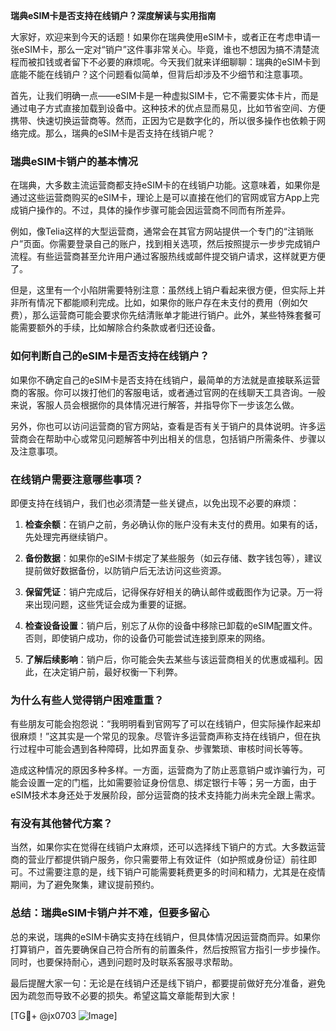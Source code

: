 **瑞典eSIM卡是否支持在线销户？深度解读与实用指南**

大家好，欢迎来到今天的话题！如果你在瑞典使用eSIM卡，或者正在考虑申请一张eSIM卡，那么一定对“销户”这件事非常关心。毕竟，谁也不想因为搞不清楚流程而被扣钱或者留下不必要的麻烦呢。今天我们就来详细聊聊：瑞典的eSIM卡到底能不能在线销户？这个问题看似简单，但背后却涉及不少细节和注意事项。

首先，让我们明确一点——eSIM卡是一种虚拟SIM卡，它不需要实体卡片，而是通过电子方式直接加载到设备中。这种技术的优点显而易见，比如节省空间、方便携带、快速切换运营商等。然而，正因为它是数字化的，所以很多操作也依赖于网络完成。那么，瑞典的eSIM卡是否支持在线销户呢？

### **瑞典eSIM卡销户的基本情况**

在瑞典，大多数主流运营商都支持eSIM卡的在线销户功能。这意味着，如果你是通过这些运营商购买的eSIM卡，理论上是可以直接在他们的官网或官方App上完成销户操作的。不过，具体的操作步骤可能会因运营商不同而有所差异。

例如，像Telia这样的大型运营商，通常会在其官方网站提供一个专门的“注销账户”页面。你需要登录自己的账户，找到相关选项，然后按照提示一步步完成销户流程。有些运营商甚至允许用户通过客服热线或邮件提交销户请求，这样就更方便了。

但是，这里有一个小陷阱需要特别注意：虽然线上销户看起来很方便，但实际上并非所有情况下都能顺利完成。比如，如果你的账户存在未支付的费用（例如欠费），那么运营商可能会要求你先结清账单才能进行销户。此外，某些特殊套餐可能需要额外的手续，比如解除合约条款或者归还设备。

### **如何判断自己的eSIM卡是否支持在线销户？**

如果你不确定自己的eSIM卡是否支持在线销户，最简单的方法就是直接联系运营商的客服。你可以拨打他们的客服电话，或者通过官网的在线聊天工具咨询。一般来说，客服人员会根据你的具体情况进行解答，并指导你下一步该怎么做。

另外，你也可以访问运营商的官方网站，查看是否有关于销户的具体说明。许多运营商会在帮助中心或常见问题解答中列出相关的信息，包括销户所需条件、步骤以及注意事项。

### **在线销户需要注意哪些事项？**

即便支持在线销户，我们也必须清楚一些关键点，以免出现不必要的麻烦：

1. **检查余额**：在销户之前，务必确认你的账户没有未支付的费用。如果有的话，先处理完再继续销户。
   
2. **备份数据**：如果你的eSIM卡绑定了某些服务（如云存储、数字钱包等），建议提前做好数据备份，以防销户后无法访问这些资源。

3. **保留凭证**：销户完成后，记得保存好相关的确认邮件或截图作为记录。万一将来出现问题，这些凭证会成为重要的证据。

4. **检查设备设置**：销户后，别忘了从你的设备中移除已卸载的eSIM配置文件。否则，即使销户成功，你的设备仍可能尝试连接到原来的网络。

5. **了解后续影响**：销户后，你可能会失去某些与该运营商相关的优惠或福利。因此，在决定销户前，最好权衡一下利弊。

### **为什么有些人觉得销户困难重重？**

有些朋友可能会抱怨说：“我明明看到官网写了可以在线销户，但实际操作起来却很麻烦！”这其实是一个常见的现象。尽管许多运营商声称支持在线销户，但在执行过程中可能会遇到各种障碍，比如界面复杂、步骤繁琐、审核时间长等等。

造成这种情况的原因多种多样。一方面，运营商为了防止恶意销户或诈骗行为，可能会设置一定的门槛，比如需要验证身份信息、绑定银行卡等；另一方面，由于eSIM技术本身还处于发展阶段，部分运营商的技术支持能力尚未完全跟上需求。

### **有没有其他替代方案？**

当然，如果你实在觉得在线销户太麻烦，还可以选择线下销户的方式。大多数运营商的营业厅都提供销户服务，你只需要带上有效证件（如护照或身份证）前往即可。不过需要注意的是，线下销户可能需要耗费更多的时间和精力，尤其是在疫情期间，为了避免聚集，建议提前预约。

### **总结：瑞典eSIM卡销户并不难，但要多留心**

总的来说，瑞典的eSIM卡确实支持在线销户，但具体情况因运营商而异。如果你打算销户，首先要确保自己符合所有的前置条件，然后按照官方指引一步步操作。同时，也要保持耐心，遇到问题时及时联系客服寻求帮助。

最后提醒大家一句：无论是在线销户还是线下销户，都要提前做好充分准备，避免因为疏忽而导致不必要的损失。希望这篇文章能帮到大家！

[TG💪+ @jx0703 ![Image](https://github.com/user-attachments/assets/dbca1d08-cadb-493c-b0ec-ad6f7a83f270)]